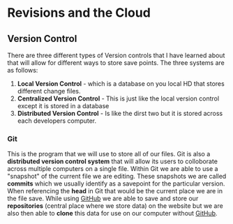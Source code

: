 # Revisions and the Cloud

## Version Control

There are three different types of Version controls that I have learned about that will allow for different 
ways to store save points.  The three systems are as follows:

1. **Local Version Control** - which is a database on you local HD that stores different change files.
2. **Centralized Version Control** - This is just like the local version control except it is stored in a database
3. **Distributed Version Control** - Is like the dirst two but it is stored across each developers computer.

### Git  

This is the program that we will use to store all of our files.  Git is also a **distributed version control system**
that will allow its users to colloborate across multiple computers on a single file.  Within Git we are 
able to use a "snapshot" of the current file we are editing.  These snapshots we are called **commits**
which we usually identify as a savepoint for the particular version.  When referencing the **head** in Git that would
be the current place we are in the file save.  While using [GitHub](www.Github.com) we are able to save and store our **repositories** (central place where we store data) on the website but we are also then able to **clone** this data for use 
on our computer without [GitHub](www.Github.com). 

